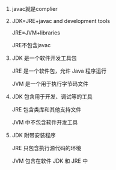 1.  javac就是complier

2.  JDK=JRE+javac and development tools

    JRE=JVM+libraries
  
    JRE不包含javac
  
  
3.  JDK 是一个软件开发工具包

    JRE 是一个软件包，允许 Java 程序运行
  
    JVM 是一个用于执行字节码文件
  
  
4.  JDK 包含用于开发、调试等的工具
  
    JRE 包含类库和其他支持文件
    
    JVM 中不包含软件开发工具

5.  JDK 附带安装程序
  
    JRE 只包含执行源代码的环境
  
    JVM 包含在软件 JDK 和 JRE 中
